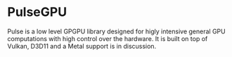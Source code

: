 # PulseGPU

Pulse is a low level GPGPU library designed for higly intensive general GPU computations with high control over the hardware. It is built on top of Vulkan, D3D11 and a Metal support is in discussion.
